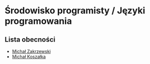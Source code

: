 # Środowisko programisty / Języki programowania

## Lista obecności

- [Michał Zakrzewski](https://github.com/ZakrzewskiM30/SPJP2024-2025)
- [Michał Koszałka](https://github.com/Majkel631)
